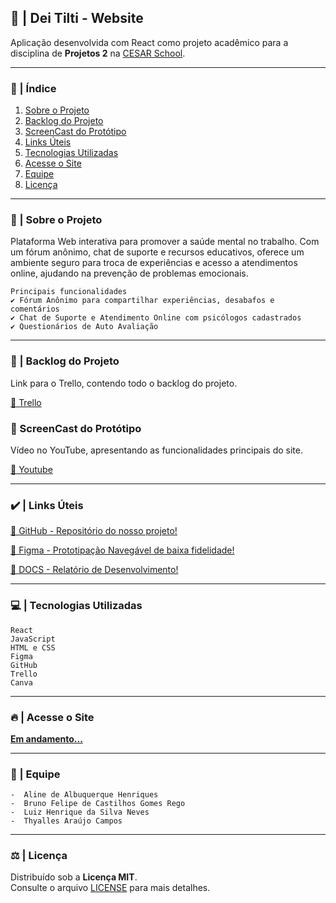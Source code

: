 ## 🧠 | Dei Tilti - Website

Aplicação desenvolvida com React como projeto acadêmico para a disciplina de **Projetos 2** na [CESAR School](https://www.cesar.school).

***

### 📑 | Índice

1. [Sobre o Projeto](#sobre-o-projeto)
2. [Backlog do Projeto](#backlog-do-projeto)
3. [ScreenCast do Protótipo](#screencast-do-prototipo)
4. [Links Úteis](#links-uteis)
5. [Tecnologias Utilizadas](#tecnologias-utilizadas)
6. [Acesse o Site](#acesse-o-site)
7. [Equipe](#equipe)
8. [Licença](#licença)

*** 

### 📌 | Sobre o Projeto

Plataforma Web interativa para promover a saúde mental no trabalho. Com um fórum anônimo, chat de suporte e recursos educativos, oferece um ambiente seguro para troca de experiências e acesso a atendimentos online, ajudando na prevenção de problemas emocionais.

    Principais funcionalidades
    ✔️ Fórum Anônimo para compartilhar experiências, desabafos e comentários
    ✔️ Chat de Suporte e Atendimento Online com psicólogos cadastrados
    ✔️ Questionários de Auto Avaliação

*** 

### 📑 | Backlog do Projeto

Link para o Trello, contendo todo o backlog do projeto.

[🔗 Trello](https://trello.com/b/FODA84Ao/lorem-ipsons)

### 🎥 ScreenCast do Protótipo

Vídeo no YouTube, apresentando as funcionalidades principais do site.

[🔗 Youtube](https://youtu.be/fAqK-gVWzYk?si=Q7YdSiw--jwKe019)

***

### ✔️ | Links Úteis
[🔗 GitHub - Repositório do nosso projeto!](https://github.com/aline-henriques/PROJETO-2)

[🔗 Figma - Prototipação Navegável de baixa fidelidade!]([https://www.figma.com/file/v8qSHsqxcSn1YCFe0em4Wb?node-id=0:1&locale=en&type=design](https://www.figma.com/proto/v8qSHsqxcSn1YCFe0em4Wb/Dei-Tilti?node-id=118-50&p=f&t=6jSx9w5MhOaIrp9Y-1&scaling=min-zoom&content-scaling=fixed&page-id=0%3A1&starting-point-node-id=118%3A50))

[🔗 DOCS - Relatório de Desenvolvimento!](https://docs.google.com/document/d/180YaCEbCrv_3SM8Rb_zrdJ8bSbknzEjNVU1qo71WdYM/edit)

***

### 💻 | Tecnologias Utilizadas

    React 
    JavaScript
    HTML e CSS
    Figma
    GitHub
    Trello
    Canva

*** 

### 🔥 | Acesse o Site

[**Em andamento...**](https://link-do-site.com)

*** 

### 👥 | Equipe

    -  Aline de Albuquerque Henriques
    -  Bruno Felipe de Castilhos Gomes Rego  
    -  Luiz Henrique da Silva Neves  
    -  Thyalles Araújo Campos

*** 

### ⚖️ | Licença

Distribuído sob a **Licença MIT**.  
Consulte o arquivo [LICENSE](LICENSE) para mais detalhes.

